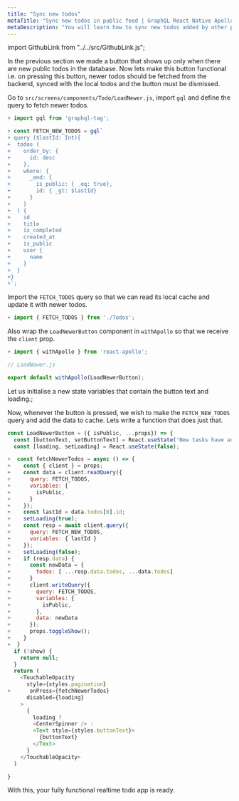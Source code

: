 ```yaml
---
title: "Sync new todos"
metaTitle: "Sync new todos in public feed | GraphQL React Native Apollo Tutorial"
metaDescription: "You will learn how to sync new todos added by other people in the public feed by fetching older and newer data using GraphQL Queries"
---
```


import GithubLink from "../../src/GithubLink.js";

In the previous section we made a button that shows up only when there are new public todos in the database. Now lets make this button functional i.e. on pressing this button, newer todos should be fetched from the backend, synced with the local todos and the button must be dismissed.

Go to `src/screens/components/Todo/LoadNewer.js`, import `gql` and define the query to fetch newer todos.

<GithubLink link="https://github.com/hasura/learn-graphql/blob/master/tutorials/mobile/react-native-apollo/app-final/src/screens/components/Todo/LoadNewer.js" text="LoadNewer.js"/>

```js
+ import gql from 'graphql-tag';

+ const FETCH_NEW_TODOS = gql`
+ query ($lastId: Int){
+  todos (
+    order_by: {
+      id: desc
+    },
+    where: {
+      _and: {
+        is_public: { _eq: true},
+        id: { _gt: $lastId}
+      }
+    }
+  ) {
+    id
+    title
+    is_completed
+    created_at
+    is_public
+    user {
+      name
+    }
+  }
+}
+`;
```

Import the `FETCH_TODOS` query so that we can read its local cache and update it with newer todos.

```js
+ import { FETCH_TODOS } from './Todos';
```

Also wrap the `LoadNewerButton` component in `withApollo` so that we receive the `client` prop.

```js
+ import { withApollo } from 'react-apollo';

// LoadNewer.js

export default withApollo(LoadNewerButton);
```

Let us initialise a new state variables that contain the button text and loading.;

Now, whenever the button is pressed, we wish to make the `FETCH_NEW_TODOS` query and add the data to cache. Lets write a function that does just that. 

```js
const LoadNewerButton = ({ isPublic, ...props}) => {
  const [buttonText, setButtonText] = React.useState('New tasks have arrived');
  const [loading, setLoading] = React.useState(false);

+  const fetchNewerTodos = async () => {
+    const { client } = props;
+    const data = client.readQuery({
+      query: FETCH_TODOS,
+      variables: {
+        isPublic,
+      }
+    });
+    const lastId = data.todos[0].id;
+    setLoading(true);
+    const resp = await client.query({
+      query: FETCH_NEW_TODOS,
+      variables: { lastId }
+    });
+    setLoading(false);
+    if (resp.data) {
+      const newData = {
+        todos: [ ...resp.data.todos, ...data.todos]
+      }
+      client.writeQuery({
+        query: FETCH_TODOS,
+        variables: {
+          isPublic,
+        },
+        data: newData
+      });
+      props.toggleShow();
+    }
+  }
  if (!show) {
    return null;
  }
  return (
    <TouchableOpacity
      style={styles.pagination}
+      onPress={fetchNewerTodos}
      disabled={loading}
    > 
      {
        loading ?
        <CenterSpinner /> :
        <Text style={styles.buttonText}>
          {buttonText}
        </Text>
      }
    </TouchableOpacity> 
  )

}
```

With this, your fully functional realtime todo app is ready.
